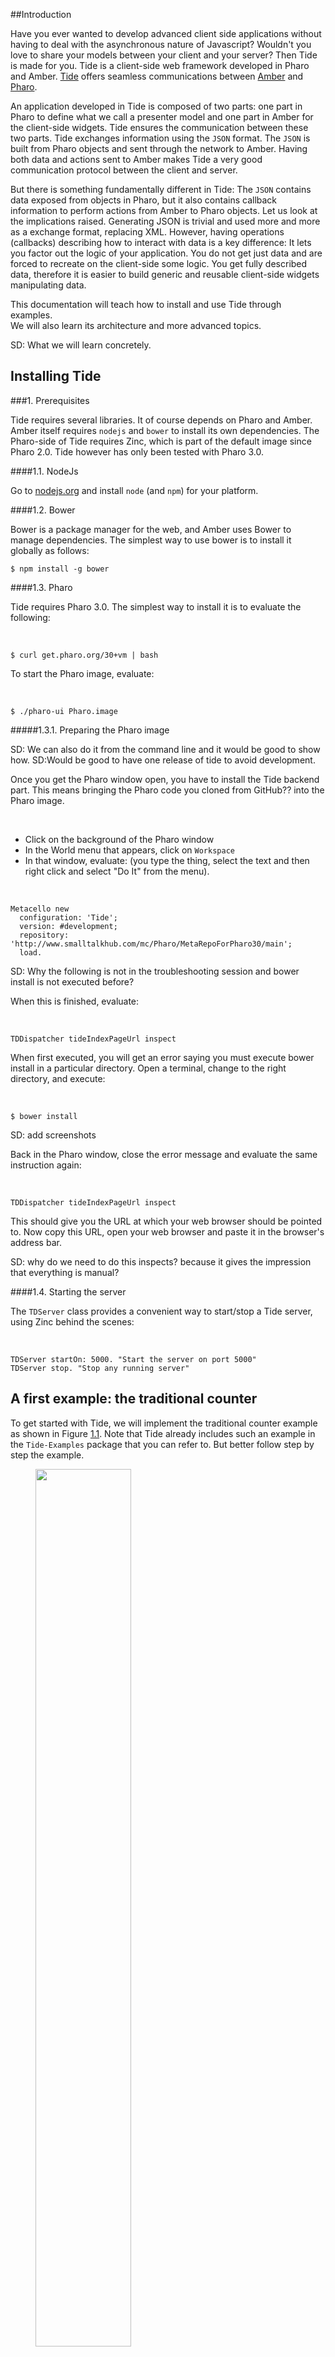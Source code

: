 

##Introduction

Have you ever wanted to develop advanced client side applications without having to deal with the asynchronous 
nature of Javascript? Wouldn't you love to share your models between your client and your server? Then Tide
is made for you\. Tide is a client\-side web framework developed in Pharo and Amber\. [Tide](https://github.com/tide-framework/tide) offers seamless communications between [Amber](http://amber-lang.net) and  [Pharo](http://pharo-project.org)\.


An application developed in Tide is composed of two parts: one part in Pharo to define what we call a presenter model and one part in Amber for the client\-side widgets\. Tide ensures the communication between these two parts\. Tide exchanges information using the `JSON` format\. The `JSON` is built from  Pharo objects and sent through the network to Amber\. Having both data and actions sent to Amber makes Tide a very good communication protocol between the client and server\.

But there is something fundamentally different in Tide: The `JSON` contains data exposed from objects in Pharo, but it also contains callback information to perform actions from Amber to Pharo objects\. Let us look at the implications raised\. Generating JSON is trivial and used more and more as a exchange format, replacing XML\. However, having operations \(callbacks\) describing how to interact with data is a key difference: It lets you factor out the logic of your application\. You do not get just data and are forced to 
recreate on the client\-side some logic\. You get fully described data, therefore it is easier to build generic and reusable client\-side widgets manipulating data\. 

This documentation will teach how to install and use Tide through examples\.  
We will also learn its architecture and more advanced topics\.

SD: What we will learn concretely\.




## Installing Tide



###1\.  Prerequisites

Tide requires several libraries\. It of course depends on Pharo and Amber\. Amber
itself requires `nodejs` and `bower` to install its own dependencies\. The 
Pharo\-side of Tide requires Zinc, which is part of the default image since 
Pharo 2\.0\. Tide however has only been tested with Pharo 3\.0\.



####1\.1\.  NodeJs

Go to [nodejs\.org](http://nodejs.org) and install `node` \(and `npm`\) for your
platform\.



####1\.2\.  Bower

Bower is a package manager for the web, and Amber uses Bower to manage 
dependencies\. The simplest way to use bower is to install it globally as 
follows:




    $ npm install -g bower





####1\.3\.  Pharo

Tide requires Pharo 3\.0\. The simplest way to install it is to evaluate the 
following:

&nbsp;


    $ curl get.pharo.org/30+vm | bash



To start the Pharo image, evaluate:

&nbsp;


    $ ./pharo-ui Pharo.image





#####1\.3\.1\.  Preparing the Pharo image

SD: We can also do it from the command line and it would be good to show how\. 
SD:Would be good to have one release of tide 
to avoid development\. 

Once you get the Pharo window open, you have to install the Tide backend part\. 
This means bringing the Pharo code you cloned from GitHub?? into the Pharo image\.

&nbsp;

-  Click on the background of the Pharo window
-  In the World menu that appears, click on `Workspace`
-  In that window, evaluate: \(you type the thing, select the text and then right 
  click and select "Do It" from the menu\)\.

&nbsp;


    Metacello new
      configuration: 'Tide';
      version: #development;
      repository: 'http://www.smalltalkhub.com/mc/Pharo/MetaRepoForPharo30/main';
      load.






SD: Why the following is not in the troubleshooting session and bower install is not executed before?

When this is finished, evaluate:

&nbsp;


    TDDispatcher tideIndexPageUrl inspect



When first executed, you will get an error saying you must execute bower 
install in a particular directory\. Open a terminal, change to the right 
directory, and execute:

&nbsp;


    $ bower install



SD: add screenshots

Back in the Pharo window, close the error message and evaluate the same instruction 
again:

&nbsp;


    TDDispatcher tideIndexPageUrl inspect



This should give you the URL at which your web browser should be pointed to\. 
Now copy this URL, open your web browser and paste it in the browser's address bar\.

SD: why do we need to do this inspects? because it gives the impression that everything is manual?




####1\.4\.  Starting the server

The `TDServer` class provides a convenient way to start/stop a Tide server, using
Zinc behind the scenes:

&nbsp;


    TDServer startOn: 5000. "Start the server on port 5000"
    TDServer stop. "Stop any running server"













## A first example: the traditional counter

To get started with Tide, we will implement the traditional counter example as shown in Figure [1\.1](#tideCounter)\. 
Note that Tide already includes such an example in the `Tide-Examples` package that you can refer to\.
But better follow step by step the example\.


<a name="tideCounter"></a><figure><img src="images/tide-counter.png" width="60%"></img><figcaption>A tide counter</figcaption></figure>

SD: picture should be cut in horizontal

Developing an application in Tide consists in two main elements, the presenter part developed in Pharo subclassing some Tide classes
 and the client side developed in Amber\. 

A counter application should contain two buttons, one to increase and the other one to decrease a count\. It should also display the count value to the user\. While this application might seem extremely simplistic, it already shows some of the 
core principles behind Tide: Presenters and Proxies\.




###2\.  The Pharo presenter part
We start by creating the `MyCounter` class in Pharo by subclassing `TDPResenter`\.

&nbsp;


    TDPresenter subclass: #MyCounter
    	instanceVariableNames: 'count'
    	classVariableNames: ''
    	category: 'MyCounter'



Note that not all "exposed" objects have to be subclasses of `TDPresenter`\. As we will
see later, any object can be exposed to Amber using a `TDModelPresenter` instance
on the domain object\. SD: we should also say that latter we will explain what is a TDPresenter\.

Our class has one instance variable `count` that we initialize to `0`:

&nbsp;


    MyCounter >> initialize
        super initialize.
        count := 0



To display the count value to the user, we will need to expose `count` using an accessor\.
We also add two methods to increase and decrease our counter:

&nbsp;


    MyCounter >> count
        ^ count
    
    MyCounter >> increase
        count := count + 1
    
    MyCounter >> decrease
        count := count - 1



The final step we need to add the our counter is pragmas\. Pragmas are 
method metadata\. Tide uses pragmas to expose data \(called state in Tide\) 
and callbacks \(called actions\) to Amber\. Here's our final version of the 
counter class:

&nbsp;


    MyCounter >> count
        <state>
        ^ count
    
    MyCounter >> increase
        <action>
        count := count + 1
    
    MyCounter >> increase
        <action>
        count := count - 1





###3\.  Registering applications with handlers
We now have to create an entry point with our counter presenter in the Tide server\.
To register the entry point, evaluate:

&nbsp;


    MyCounter registerAt: 'my-counter'.




If we perform a request at `http://localhost:5000/my-counter`, we get the following 
`JSON` data back:

&nbsp;


    {
      "__id__":"bwv8m74bhgzmv0dgvzptuy4py",
      "actions":{
        "increase":"/my-counter?_callback=359446426",
        "decrease":"/my-counter?_callback=523483752"
      },
      "state":{
        "count":0
      }
    }



SD: how can I for example get an inspector on the MyCounter instance to increase it\. So that the developer sees it live\.





###4\.  Stepping back

We can learn a couple of points from the preceding example:

&nbsp;

-  Presenter classes are registered as handlers, not instances\. Tide will create "per session" instances of the registered class meaning that presenters are not shared between user sessions\.
-  The entry point will have a `handler` associated with a fixed entry point  url `'/my-counter'`\. When someone will query that registered url, the presenter will generate `JSON` data corresponding to its state and actions, and the handler to send it back in a response to the request\.
-  Sending JSON is common and trivial using a Pharo package such as NeoJSON\. What is much more interesting with Tide is the fact that exchanged data is described with the operations that can be applied to it\. It provides an object\-oriented view on the data\. You get serialized active objects and not plain dead data\.




###5\.  The Amber part of the application

The next step in our example is to create the Amber\-side of this counter application\.

SD: say that Amber will do it for us: 
We will use Amber to render an HTML view of our counter, and perform actions using proxies
back to the counter defined in Pharo\.



####5\.1\.  The client\-side API

On the client\-side, root presenters exposed as handler can be accessed by creating proxies:
SD: It is not clear that we have presenters on Pharo and Amber\. We should explain that before section presenters\.

&nbsp;


    myProxy := TDClientProxy on: '/my-counter'.



Interacting with proxies is performed via messages\. However we have two kinds of messages\. Messages sent to proxies will be resolved using their **state** and **actions** as defined on the server\-side\. SD: what is an actionplus? we did not introduce the terms like that\.

&nbsp;

-  Calls to state methods are resolved locally and synchronously, because the state is passed over to Amber as we previously say in the JSON data\.

&nbsp;

-  Calls to action methods perform requests that will result in performing the corresponding
method on the Pharo object asynchronously\. Once the action is performed, the proxy will
be automatically updated with possible new state and actions\.





####5\.2\.  Handling asynchronous calls

Since action calls are not synchronous, Tide proxies have a special method `then:` used
to perform actions only when and if the action is resolved and the proxy updated\.


Sending a message that activates a state method is synchronous as shown in the following snippet\.
&nbsp;


    "synchronous state call"
    myProxy count. "=> 0"



Now sending a message that activates a callback is asynchronous and as such we should use the `then:` message when we want to access the state as shown below: 
&nbsp;


    "async action call"
    myProxy increase; then: [
        myProxy count "=> 1" ]



SD: the developer in Pharo could use a convention to make this explicit\. Is it wise to have countState?



####5\.3\.  The widget class

In Amber's IDE, create a new class `MyCounterWidget`\. 

&nbsp;


    Widget subclass: #MyCounterWidget
    	instanceVariableNames: 'counter header'
    	package: 'Tide-Amber-Examples'



The widget class has two instance variables: `counter`, which holds a proxy over the 
Pharo counter object, and `header` which  holds a reference on the header tag brush to
update the UI\.

To initialize our counter widget, we connect it to the Pharo counter presenter as follows:

&nbsp;


    MyCounterWidget >> initialize
        super initialize.
        counter := TDClientProxy on: '/my-counter'



Note that `'/my-counter'` is the path to the server\-side handler for our counter presenter\.

We can now create the rendering methods as follows

&nbsp;


    MyCounterWidget >> render
        counter connect then: [
            self appendToJQuery: 'body' asJQuery ]
    
    MyCounterWidget >> renderOn: html
    	header := html h1 with: counter count asString.
    	html button 
    		with: '++';
    		onClick: [ self increase ].
    	html button 
    		with: '--';
    		onClick: [ self decrease ]
    
    MyCounterWidget >> update
    	header contents: [ :html |
    		html with: counter count asString ]



The `render` method waits for the counter to be connected, then appends the widget to the
`body` element of the page \(using the `renderOn:` method\)\.

SD: why the previous part is not in the framework\. Why any user will have to define it?
SD: where is the link between appendTOJQuery and renderOn:?

  `renderOn:` is a typical widget rendering method using the builtin Amber `HTMLCanvas`\.
The `count` message send to the `counter` proxy will be resolved as a state accessor as
defined on the server\-side\.

Finally instead of updating the entire HTML contents of the counter, `update` will only 
update the relevant part, the header\.

We still miss two methods to actually increase and decrease our counter:

&nbsp;


    MyCounterWidget >> increase
    	self counter increase.
    	self counter then: [ self update ]
    
    MyCounterWidget >> decrease
    	self counter decrease.
    	self counter then: [ self update ]



SD: we also miss counter\. is it a method that we should define?


Here's a screenshot of the final counter application:

<a name=""></a>![](images/tide-counter.png "file://images/tide-counter.png")







## Actions

We have seen in a nutshell in the previous sections how Tide actions work\. They allow callbacks
to be performed from Amber to Pharo objects\.

What we haven't discussed yet is how action callbacks in Tide can pass arguments to Pharo objects\.



###6\.  Action arguments



####6\.1\.  Literals

Literal objects can be send as arguments to Tide actions\. They will be converted to JSON and back in
Pharo\. Any literal that can be serialized to JSON can be send as an argument:

&nbsp;

-  Numbers
-  Booleans
-  Strings
-  Dictionaries
-  Arrays \(and OrderedCollections\)

As an example, we can improve the counter to be able to increase it by any number instead of one:

&nbsp;


    MyCounter >> increaseBy: anInteger
        <action>
        count := count + anInteger



On the Amber side, we can change the `increase` method to increase the counter by 8:

&nbsp;


    MyCounterWidget >> increase
        self counter increaseBy: 8; then: [
            self update ]





####6\.2\.  References

While sending literals from Amber to Pharo is definitely useful and convenient, it is barely enough for more
complicated scenarios, where more complex objects have to be sent as arguments\.

To manage this use case, Tide allows references to presenters to be used as action arguments too\. 
This means that any presenter proxy in Amber can be used as an argument to an action argument, and 
that identity will be preserved on the Pharo side when the action message will be sent\.



###7\.  Chaining actions

Tide actions can be easily chained without breaking the sequential flow of the application code, 
using promises\. This is an important property of action callbacks, because all requests done in 
the client must be asynchronous, quickly leading to "spaghetti callbacks" code\.

SD: here we should have a JS example of async and show how we can express it in tide\. 




####7\.1\.  Back to the counter example

The following code snippet shows how `increase` calls to our counter are chained\.
SD: using `then:`

&nbsp;


    myCounter := TDClientProxy on: '/my-counter'.
    
    myCounter increase; increase.
    myCounter then: [ myCounter count ]. "=> 2"
    
    10 timesRepeat: [ myCounter decrease ].
    myCounter then: [ myCounter count ]. "=> -8"





## Presenters

Tide makes it easy to create presenters on domain objects\.



###8\.  Root presenters

In any Tide application, some presenters must be always accessible at a fixed url\. They are called 
in Tide terminology root presenters\. Root presenters are the entry points of Tide application\.

We already saw one root presenter, the `MyCounter` class\.

To register a presenter class, use `TDPresenter>>registerAt:`\. Tide will register the presenter 
class with the corresponding path and create instances per session\.

Note that only one instance of registered root presenter class will be created per session\. This 
ensures that all actions will be performed on the same object\.




###9\.  Answering new presenters from action callbacks

One important aspect of Tide presenters is the ability to answer new presenters from action methods\.
From one root presenters several other presenters are accessed by reachability, allowing you to define
the flow of your application from one root presenter\.

Any object answered from an action method that is not a presenter is converted using `#asPresenter`\. 




####9\.1\.  Example: a login presenter

To illustrate the flow and security implied by actions and presenter, we will write a small login 
application\.

Let's start with the login presenter class itself\. In order to minimize unnecessary complexity, the 
`TDLoginPresenter` class will hold a class variable `Users` containing all users

&nbsp;


    TDPresenter subclass: #MyLoginPresenter
    	instanceVariableNames: 'currentUser'
    	classVariableNames: 'Users'
    	category: 'Examples'



&nbsp;


    MyLoginPresenter class >> initialize
        Users := OrederedCollection new
    
    MyLoginPresenter class >> addUser: anUser
        ^ Users add: anUser



To login an user, we validate an username and password against the `Users` collection, and expose 
the `loginUsername:password:` method as a Tide action:

&nbsp;


    MyLoginPresenter >> loginUsername: username password: password
        <action>
        ^ currentUser := Users 
            detect: [ :each | 
                each username = username and: [ each password = password ] ]
            ifNone: [ nil ]



Note that the `#login` method answers the `currentUser` if any\. The user object will be converted
into a presenter \(instance of `TDModelPresenter`\) automatically and sent back to Amber as the 
response of the action call\.

We now only miss an user class to fill the login presenter:

&nbsp;


    Object subclass: #MyUser
    	instanceVariableNames: 'username password'
    	classVariableNames: '
    	category: 'Examples'
    
    MyUser >> username
        <state>
        ^ username
    
    MyUser >> password
        <state>
        ^ password
    
    MyUser >> username: aString
        <action>
        username := aString
    
    MyUser >> password: aString
        <action>
        password := aString



Now we can register our login presenter class and add an user:

&nbsp;


    MyLoginPresenter registerAt: 'my-login'.
    MyLoginPresenter addUser: (MyUser new
        username: 'John';
        password: 'pass';
        yourself)



To try out the login presenter, we can create a login proxy in an Amber workspace and inspect it\.

&nbsp;


    (TDClientProxy on: '/my-login') connect; inspect



Once connected, we can try to login:

&nbsp;


    self 
        loginUsername: 'John' password: 'pass';
        then: [ :user | user inspect ]



Since the login credentials are valid, Tide will create and answer a presenter on our `MyUser`
instance, with all four methods defined as state and action\.

In the user proxy inspector, we can now query and change the password, which would not have been 
possible since the `MyUser` presenter would not have been answered from the `MyLoginPresenter`
instance, thus making the user out of our reach\.

&nbsp;


    self password "=> 'pass'".
    self password: 'another_password'





###10\.  Builtin presenter classes

Tide contains convenient presenter classes builtin\. Builtin presenter classes can be divided into 
two categories:

&nbsp;

-  builtin base presenters \(literal and collection presenters\)
-  model presenters



####10\.1\.  Builtin presenters

Tide provides the following default presenter classes:

&nbsp;

-  `TDCollectionPresenter`, used by default by all collections but `Dictionary`
-  `TDDictionaryPresenter`, the default presenter for dictionaries
-  `TDLiteralPresenter`, the default presenter for booleans, numbers and strings
-  `TDModelPresenter`, the default presenter for all other objects



###11\.  Custom presenters



###12\.  Presenters and security

&nbsp;<p class="todo">explain how actions answering new presenters are important for security</p>


## Managing sessions



###13\.  Handling session expiration

&nbsp;<p class="todo">talk about the hook when sessions expire</p>


###14\.  TDSessionManager



###15\.  Using custom session classes



## Handlers

&nbsp;<p class="todo">should it be there already? It seems too early to talk about that, but I need to introduce the concept in order to talk about the file upload handler\.</p>



## Managing file uploads

Managing file uploads in the context of a flat\-client application can be cumbersome\. 
The reason is that file uploads with the HTTP protocols were not made for asynchronous 
uploads\. Tide tries to solve this problem by abstracting away the implementation details 
of an AJAX\-friendly file upload with the `TDFileHandler` class\.



###16\.  Creating file upload entry points



## Handling exceptions

&nbsp;<p class="todo">talk about handling exceptions happening in the Pharo\-side from Amber\.</p>


###17\.  TDPresenterExceptionHandler




## A more advanced example: 

We should use the example of the book of Olivier: a comix collection\. 



